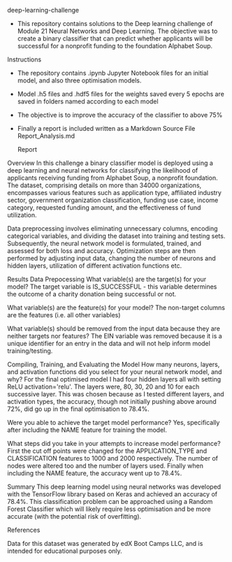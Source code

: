deep-learning-challenge

- This repository contains solutions to the Deep learning challenge of Module 21 Neural Networks and Deep Learning. The objective was to create a binary classifier that can predict whether applicants will be successful for a nonprofit funding to the 
  foundation Alphabet Soup.

Instructions

- The repository contains .ipynb Jupyter Notebook files for an initial model, and also three optimisation models.
- Model .h5 files and .hdf5 files for the weights saved every 5 epochs are saved in folders named according to each model
- The objective is to improve the accuracy of the classifier to above 75%
- Finally a report is included written as a Markdown Source File Report_Analysis.md

  Report

Overview
In this challenge a binary classifier model is deployed using a deep learning and neural networks for classifying the likelihood of applicants receiving funding from Alphabet Soup, a nonprofit foundation. The dataset, comprising details on more than 34000 organizations, encompasses various features such as application type, affiliated industry sector, government organization classification, funding use case, income category, requested funding amount, and the effectiveness of fund utilization.

Data preprocessing involves eliminating unnecessary columns, encoding categorical variables, and dividing the dataset into training and testing sets. Subsequently, the neural network model is formulated, trained, and assessed for both loss and accuracy. Optimization steps are then performed by adjusting input data, changing the number of neurons and hidden layers, utilization of different activation functions etc.

Results
Data Prepocessing
What variable(s) are the target(s) for your model?
The target variable is IS_SUCCESSFUL - this variable determines the outcome of a charity donation being successful or not.

What variable(s) are the feature(s) for your model?
The non-target columns are the features (i.e. all other variables)

What variable(s) should be removed from the input data because they are neither targets nor features?
The EIN variable was removed because it is a unique identifier for an entry in the data and will not help inform model training/testing.

Compiling, Training, and Evaluating the Model
How many neurons, layers, and activation functions did you select for your neural network model, and why?
For the final optimised model I had four hidden layers all with setting ReLU activation='relu'. The layers were, 80, 30, 20 and 10 for each successive layer. This was chosen because as I tested different layers, and activation types, the accuracy, though not initially pushing above around 72%, did go up in the final optimisation to 78.4%.

Were you able to achieve the target model performance?
Yes, specifically after including the NAME feature for training the model.

What steps did you take in your attempts to increase model performance?
First the cut off points were changed for the APPLICATION_TYPE and CLASSIFICATION features to 1000 and 2000 respectively. The number of nodes were altered too and the number of layers used. Finally when including the NAME feature, the accuracy went up to 78.4%.

Summary
This deep learning model using neural networks was developed with the TensorFlow library based on Keras and achieved an accuracy of 78.4%. This classification problem can be approached using a Random Forest Classifier which will likely require less optimisation and be more accurate (with the potential risk of overfitting).

References

Data for this dataset was generated by edX Boot Camps LLC, and is intended for educational purposes only.
